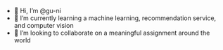 - 👋 Hi, I’m @gu-ni
- 🌱 I’m currently learning a machine learning, recommendation service, and computer vision
- 💞️ I’m looking to collaborate on a meaningful assignment around the world

<!---
gu-ni/gu-ni is a ✨ special ✨ repository because its `README.md` (this file) appears on your GitHub profile.
You can click the Preview link to take a look at your changes.
--->
